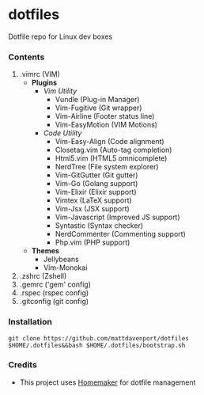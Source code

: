 # dotfiles
Dotfile repo for Linux dev boxes

### Contents
1. .vimrc (VIM)
    * **Plugins**
        * *Vim Utility*
            * Vundle (Plug-in Manager)
            * Vim-Fugitive (Git wrapper)
            * Vim-Airline (Footer status line)
            * Vim-EasyMotion (VIM Motions)
        * *Code Utility*
            * Vim-Easy-Align (Code alignment)
            * Closetag.vim (Auto-tag completion)
            * Html5.vim (HTML5 omnicomplete)
            * NerdTree (File system explorer)
            * Vim-GitGutter (Git gutter)
            * Vim-Go (Golang support)
            * Vim-Elixir (Elixir support)
            * Vimtex (LaTeX support)
            * Vim-Jsx (JSX support)
            * Vim-Javascript (Improved JS support)
            * Syntastic (Syntax checker)
            * NerdCommenter (Commenting support)
            * Php.vim (PHP support)
    * **Themes**
        * Jellybeans
        * Vim-Monokai
2. .zshrc (Zshell)
3. .gemrc ('gem' config)
4. .rspec (rspec config)
5. .gitconfig (git config)

### Installation
`git clone https://github.com/mattdavenport/dotfiles $HOME/.dotfiles&&bash
$HOME/.dotfiles/bootstrap.sh`

### Credits
- This project uses [Homemaker](https://www.github.com/foosoft/homemaker) for
dotfile management
